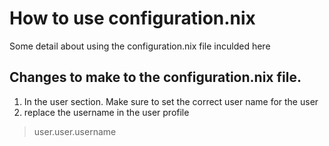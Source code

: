 # How to use configuration.nix
Some detail about using the configuration.nix file inculded here
## Changes to make to the configuration.nix file.
1. In the user section. Make sure to set the correct user name for the user
1. replace the username in the user profile

> user.user.username

